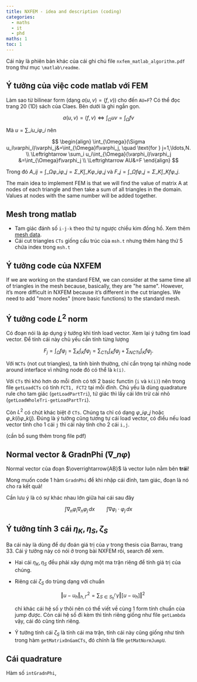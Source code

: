 ```yaml
---
title: NXFEM - idea and description (coding)
categories:
  - maths 
  - it 
  - phd
maths: 1
toc: 1
---
```


Cái này là phiên bản khác của cái ghi chú file `nxfem_matlab_algorithm.pdf` trong thư mục `\matlab\readme`.

## Ý tưởng của việc code matlab với FEM

Làm sao từ bilinear form (dạng $a(u,v)=(f,v)$) cho đến `AU=F`? Có thể đọc trang 20 (1D) sách của Claes. Bên dưới là ghi ngắn gọn.

$$
a(u,v)=(f,v) 
\Leftrightarrow 
\int_{\Omega}uv=\int_{\Omega}fv
$$

Mà $u=\sum\_iu\_i\varphi\_i$ nên

$$
\begin{align}
\int_{\Omega}(\Sigma u_i\varphi_i)\varphi_j&=\int_{\Omega}f\varphi_j, \quad \text{for } j=1,\ldots,N. \\
\Leftrightarrow
\sum_i u_i\int_{\Omega}(\varphi_i)\varphi_j &=\int_{\Omega}f\varphi_j \\
\Leftrightarrow
AU&=F
\end{align}
$$

Trong đó $A\_{ij}=\int\_{\Omega}\varphi\_i\varphi\_j = \Sigma\_K\int\_K\varphi\_i\varphi\_j$ và $F\_j=\int\_{\Omega}f\varphi\_j = \Sigma\_K\int\_Kf\varphi\_j$.

The main idea to implement FEM is that we will find the value of matrix A at nodes of each triangle and then take a sum of all triangles in the domain. Values at nodes with the same number will be added together.

## Mesh trong matlab

- Tam giác đánh số `i-j-k` theo thứ tự ngược chiều kim đồng hồ. Xem thêm [mesh data](https://fr.mathworks.com/help/pde/ug/mesh-data.html).
- Cái cut triangles `CTs` giống cấu trúc của `msh.t` nhưng thêm hàng thứ 5 chứa index trong `msh.t`



## Ý tưởng code của NXFEM

If we are working on the standard FEM, we can consider at the same time all of triangles in the mesh because, basically, they are "he same". However, it’s more difficult in NXFEM because it’s different in the cut triangles. We need to add "more nodes" (more basic functions) to the standard mesh.

## Ý tưởng code $L^2$ norm

Có đoạn nói là áp dụng ý tưởng khi tính load vector. Xem lại ý tưởng tìm load vector. Để tính cái này chủ yếu cần tính từng lượng 

$$
F_j 
= \int_{\Omega}f\varphi_j 
= \sum_K\int_Kf\varphi_j 
= \sum_{CTs}\int_Kf\varphi_j + \sum_{NCTs}\int_Kf\varphi_j.
$$

Với `NCTs` (not cut triangles), ta tính bình thường, chỉ cẩn trọng tại những node around interface vì những node đó có thể là `k(i)`.

Với `CTs` thì khó hơn do mỗi đỉnh có tới 2 basic functin (`i` và `k(i)`) nên trong file `getLoadCTs` có tính `FCT1, FCT2` tại mỗi đỉnh. Chủ yếu là dùng quadrature rule cho tam giác (`getLoadPartTri`), tứ giác thì lấy cái lớn trừ cái nhỏ (`getLoadWholeTri-getLoadPartTri`).

Còn $L^2$ có chút khác biệt ở `CTs`. Chúng ta chỉ có dạng $\varphi\_i\varphi\_j$ hoặc $\varphi\_{k(i)}\varphi\_{k(j)}$. Đúng là ý tưởng cũng tương tự cái load vector, có điều nếu load vector tính cho 1 cái `j` thì cái này tính cho 2 cái `i,j`.

(cần bổ sung thêm trong file pdf)

## Normal vector & GradnPhi ($\nabla\_n \varphi$)

Normal vector của đoạn $\overrightarrow{AB}$ là vector luôn nằm bên **trái**!

Mong muốn code 1 hàm `GradnPhi` để khi nhập cái đỉnh, tam giác, đoạn là nó cho ra kết quả!

Cần lưu ý là có sự khác nhau lớn giữa hai cái sau đây

$$
\int \nabla_n\varphi_i \nabla_n \varphi_j\,dx \qquad \int \nabla\varphi_i\cdot \varphi_j\, dx
$$

## Ý tưởng tính 3 cái $\eta_K, \eta_S, \zeta_S$

Ba cái này là dùng để  dự đoán giá trị của $\gamma$ trong thesis của Barrau, trang 33. Cái ý tưởng này có nói ở trong bài NXFEM rồi, search để xem.

- Hai cái $\eta_K, \eta_S$ đều phải xây dựng một ma trận riêng để tính giá trị của chúng.

- Riêng cái $\zeta_S$ do trùng dạng với chuẩn 

  $$
  \Vert u-u_h \Vert^2_{h,\Gamma} = \sum_{S\in S^{\Gamma}_h}\gamma \Vert [u-u_h]\Vert^2
  $$

  chỉ khác cái hệ số $\gamma$ thôi nên có thể viết về cùng 1 form tính chuẩn của jump được. Còn cái hệ số đi kèm thì tính riêng giống như file `getLambda` vậy, cái đó cũng tính riêng.

- Ý tưởng tính cái $\zeta_S$ là tính cái ma trận, tính cái này cũng giống như tính trong hàm `getMatrixOnGamCTs`, đó chính là file `getMatNormJumpU`.

## Cái quadrature

Hàm số `intGradnPhi`,






